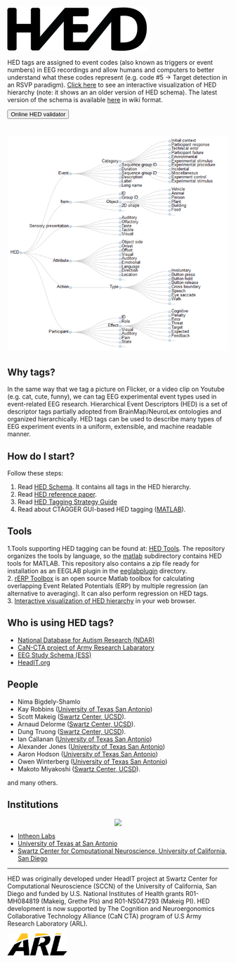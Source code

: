 ![](/images/HED_connected_logo_100.png)

HED tags are assigned to event codes (also known as triggers or event numbers) in EEG recordings and allow humans and computers to better understand what these codes represent (e.g. code #5 -> Target detection in an RSVP paradigm). [Click here](/interactive) to see an interactive visualization of HED hierarchy (note: it shows an an older version of HED schema). The latest version of the schema is available [here](http://www.hedtags.org/schema) in wiki format.

<a href="http://visual.cs.utsa.edu/hed"> <button name="button">Online HED validator</button></a>

[<img src="/images/HED_tree_brief.png">](/interactive)
===

## Why tags?

In the same way that we tag a picture on Flicker, or a video clip on Youtube (e.g. cat, cute, funny), we can tag EEG experimental event types used in event-related EEG research. Hierarchical Event Descriptors (HED) is a set of descriptor tags partially adopted from BrainMap/NeuroLex ontologies and organized hierarchically. HED tags can be used to describe many types of EEG experiment events in a uniform, extensible, and machine readable manner.

## How do I start?
Follow these steps:

1. Read [HED Schema](http://www.hedtags.org/schema). It contains all tags in the HED hierarchy.  
2. Read [HED reference paper](http://journal.frontiersin.org/article/10.3389/fninf.2016.00042/full).  
3. Read [HED Tagging Strategy Guide](http://www.hedtags.org/downloads/HED%20Tagging%20Strategy%20Guide.pdf)
4. Read about CTAGGER GUI-based HED tagging ([MATLAB](https://github.com/hed-standard/hed-matlab/blob/master/matlab/docs/HEDToolsUserManual.pdf)).  

## Tools

1.Tools supporting HED tagging can be found at: [HED Tools](https://github.com/hed-standard). The repository organizes the tools by language, so the [matlab](https://github.com/hed-standard/hed-matlab) subdirectory contains HED tools for MATLAB. This repository also contains a zip file ready for installation as an EEGLAB plugin in the [eeglabplugin](https://github.com/hed-standard/hed-matlab/tree/master/EEGLABPlugin) directory.  
2. [rERP Toolbox](http://sccn.ucsd.edu/wiki/EEGLAB/RERP) is an open source Matlab toolbox for calculating overlapping Event Related Potentials (ERP) by multiple regression (an alternative to averaging). It can also perform regression on HED tags.  
3. [Interactive visualization of HED hierarchy](/interactive) in your web browser.

## Who is using HED tags?

* [National Database for Autism Research (NDAR)](http://ndar.nih.gov/)
* [CaN-CTA project of Army Research Labaratory](http://cancta.net)
* [EEG Study Schema (ESS)](http://www.eegstudy.org)
* [HeadIT.org](http://HeadIT.org)

## People

* Nima Bigdely-Shamlo
* Kay Robbins ([University of Texas San Antonio](https://www.utsa.edu/))
* Scott Makeig ([Swartz Center, UCSD](http://sccn.ucsd.edu)).
* Arnaud Delorme ([Swartz Center, UCSD](http://sccn.ucsd.edu)).
* Dung Truong ([Swartz Center, UCSD](http://sccn.ucsd.edu)).
* Ian Callanan ([University of Texas San Antonio](https://www.utsa.edu/))
* Alexander Jones ([University of Texas San Antonio](https://www.utsa.edu/))
* Aaron Hodson ([University of Texas San Antonio](https://www.utsa.edu/))
* Owen Winterberg ([University of Texas San Antonio](https://www.utsa.edu/))
* Makoto Miyakoshi ([Swartz Center, UCSD](http://sccn.ucsd.edu)).

and many others.

## Institutions

<div width = "100%"  align = "center" style="float:center">
<img src="http://bigeegconsortium.github.io/combined_logos_2.png" align="center" >
</div>

- [Intheon Labs](https://intheon.io)
- [University of Texas at San Antonio](http://visual.cs.utsa.edu/)
- [Swartz Center for Computational Neuroscience, University of California, San Diego](http://sccn.ucsd.edu)

***

HED was originally developed under HeadIT project at Swartz Center for Computational Neuroscience (SCCN) of the University of California, San Diego and funded by U.S. National Institutes of Health grants R01-MH084819 (Makeig, Grethe PIs) and R01-NS047293 (Makeig PI). HED development is now supported by The Cognition and Neuroergonomics Collaborative Technology Alliance (CaN CTA) program of U.S Army Research Laboratory (ARL).
<div width = "100%">
<div width = "100%" align = "center" style="float:left">
<a href="http://www.arl.army.mil/"  align="center"><img src="/images/ARL_logo.png" align="centeer" height="50px" ></a>
</div>
</div>
<p/>

